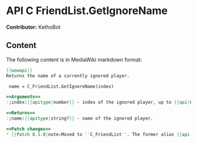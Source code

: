 # API C FriendList.GetIgnoreName

**Contributor:** KethoBot

## Content

The following content is in MediaWiki markdown format:

```mediawiki
{{wowapi}}
Returns the name of a currently ignored player.

 name = C_FriendList.GetIgnoreName(index)

==Arguments==
:;index:{{apitype|number}} - index of the ignored player, up to {{api|C_FriendList.GetNumIgnores}} (max 50).

==Returns==
:;name:{{apitype|string?}} - name of the ignored player.

==Patch changes==
* {{Patch 8.1.0|note=Moved to ''C_FriendList''. The former alias {{api|GetIgnoreName}} is deprecated and will be removed in the following expansion.}}
```